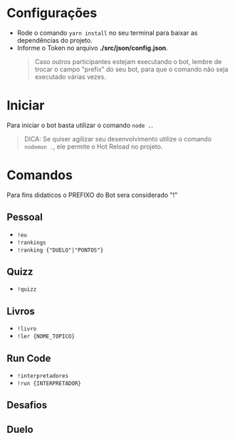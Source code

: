 # Configurações
- Rode o comando `yarn install` no seu terminal para baixar as dependências do projeto.
- Informe o Token no arquivo **./src/json/config.json**.
    > Caso outros participantes estejam executando o bot, lembre de trocar o campo "prefix" do seu bot, para que o comando não seja executado várias vezes. 

# Iniciar
Para iniciar o bot basta utilizar o comando `node .`.
> DICA: Se quiser agilizar seu desenvolvimento utilize o comando `nodemon .`, ele permite o Hot Reload no projeto. 

# Comandos
Para fins didaticos o PREFIXO do Bot sera considerado "!"
## Pessoal
* `!eu`
* `!rankings`
* `!ranking {"DUELO"|"PONTOS"}`
## Quizz
* `!quizz`
## Livros
* `!livro`
* `!ler {NOME_TOPICO}`
## Run Code
* `!interpretadores`
* `!run {INTERPRETADOR}`
## Desafios

## Duelo

